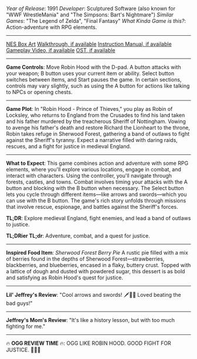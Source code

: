 *Year of Release*: 1991
*Developer*: Sculptured Software (also known for "WWF WrestleMania" and "The Simpsons: Bart's Nightmare")
*Similar Games*: "The Legend of Zelda", "Final Fantasy"
*What Kinda Game is this?*: Action-adventure with RPG elements.

---
[NES Box Art](https://www.google.com/search?tbm=isch&q=NES+Box+Art+Robin+Hood+-+Prince+of+Thieves) 
[Walkthrough, if available](https://www.google.com/search?q=Walkthrough+NES+Robin+Hood+-+Prince+of+Thieves)
[Instruction Manual, if available](https://www.google.com/search?q=NES+Instruction+Manual+Robin+Hood+-+Prince+of+Thieves)
[Gameplay Video, if available](https://www.youtube.com/results?search_query=gameplay+NES+Robin+Hood+-+Prince+of+Thieves) 
[OST, if available](https://www.youtube.com/results?search_query=gameplay+NES+Robin+Hood+-+Prince+of+Thieves+OST)

- - -
**Game Controls**:
Move Robin Hood with the D-pad. A button attacks with your weapon; B button uses your current item or ability. Select button switches between items, and Start pauses the game. In certain sections, controls may vary slightly, such as using the A button for actions like talking to NPCs or opening chests.

- - -
**Game Plot**:
In "Robin Hood - Prince of Thieves," you play as Robin of Locksley, who returns to England from the Crusades to find his land taken and his father murdered by the treacherous Sheriff of Nottingham. Vowing to avenge his father's death and restore Richard the Lionheart to the throne, Robin takes refuge in Sherwood Forest, gathering a band of outlaws to fight against the Sheriff's tyranny. Expect a narrative filled with daring raids, rescues, and a fight for justice in medieval England.

- - -
**What to Expect**:
This game combines action and adventure with some RPG elements, where you'll explore various locations, engage in combat, and interact with characters. Using the controller, you'll navigate through forests, castles, and towns. Combat involves timing your attacks with the A button and blocking with the B button when necessary. The Select button lets you cycle through different items—like arrows and swords—which you can use with the B button. The game's rich story unfolds through missions that involve rescue, espionage, and battles against the Sheriff's forces.

**TL;DR**:
Explore medieval England, fight enemies, and lead a band of outlaws to justice.

**TL;DRier TL;dr**: 
Adventure, combat, and a quest for justice.

---
**Inspired Food Item**: *Sherwood Forest Berry Pie*
A rustic pie filled with a mix of berries found in the depths of Sherwood Forest—strawberries, blackberries, and blueberries, encased in a flaky, buttery crust. Topped with a lattice of dough and dusted with powdered sugar, this dessert is as bold and satisfying as Robin Hood's quest for justice.

---
**Lil' Jeffrey's Review**: "Cool arrows and swords! 🗡️🏹😎 Loved beating the bad guys!"

---
**Jeffrey's Mom's Review**: "It's like a history lesson, but with too much fighting for me."

---
🔥 **OGG REVIEW TIME** 🔥: OGG LIKE ROBIN HOOD. GOOD FIGHT FOR JUSTICE. 🏹🌳🔥